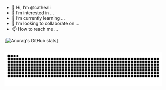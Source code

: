 <div>
  
  
 </div>

- 👋 Hi, I’m @catheali
- 👀 I’m interested in ...
- 🌱 I’m currently learning ...
- 💞️ I’m looking to collaborate on ...
- 📫 How to reach me ...

[![Anurag's GitHub stats](https://github-readme-stats.vercel.app/api?username=catheali&show_icons=true&theme=buefy&count_private=true)]

##
<!---
catheali/catheali is a ✨ special ✨ repository because its `README.md` (this file) appears on your GitHub profile.
You can click the Preview link to take a look at your changes.
--->
![Snake animation](https://github.com/catheali/catheali/blob/output/github-contribution-grid-snake.svg)
